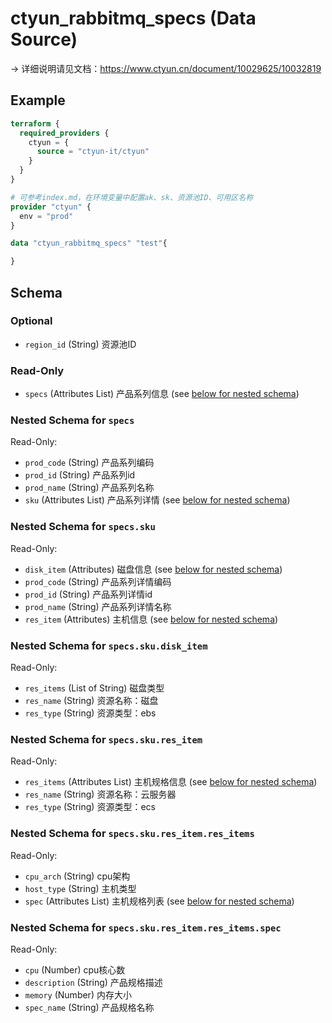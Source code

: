 # ctyun_rabbitmq_specs (Data Source)
-> 详细说明请见文档：https://www.ctyun.cn/document/10029625/10032819



## Example

```terraform
terraform {
  required_providers {
    ctyun = {
      source = "ctyun-it/ctyun"
    }
  }
}

# 可参考index.md，在环境变量中配置ak、sk、资源池ID、可用区名称
provider "ctyun" {
  env = "prod"
}

data "ctyun_rabbitmq_specs" "test"{

}
```

<!-- schema generated by tfplugindocs -->
## Schema

### Optional

- `region_id` (String) 资源池ID

### Read-Only

- `specs` (Attributes List) 产品系列信息 (see [below for nested schema](#nestedatt--specs))

<a id="nestedatt--specs"></a>
### Nested Schema for `specs`

Read-Only:

- `prod_code` (String) 产品系列编码
- `prod_id` (String) 产品系列id
- `prod_name` (String) 产品系列名称
- `sku` (Attributes List) 产品系列详情 (see [below for nested schema](#nestedatt--specs--sku))

<a id="nestedatt--specs--sku"></a>
### Nested Schema for `specs.sku`

Read-Only:

- `disk_item` (Attributes) 磁盘信息 (see [below for nested schema](#nestedatt--specs--sku--disk_item))
- `prod_code` (String) 产品系列详情编码
- `prod_id` (String) 产品系列详情id
- `prod_name` (String) 产品系列详情名称
- `res_item` (Attributes) 主机信息 (see [below for nested schema](#nestedatt--specs--sku--res_item))

<a id="nestedatt--specs--sku--disk_item"></a>
### Nested Schema for `specs.sku.disk_item`

Read-Only:

- `res_items` (List of String) 磁盘类型
- `res_name` (String) 资源名称：磁盘
- `res_type` (String) 资源类型：ebs


<a id="nestedatt--specs--sku--res_item"></a>
### Nested Schema for `specs.sku.res_item`

Read-Only:

- `res_items` (Attributes List) 主机规格信息 (see [below for nested schema](#nestedatt--specs--sku--res_item--res_items))
- `res_name` (String) 资源名称：云服务器
- `res_type` (String) 资源类型：ecs

<a id="nestedatt--specs--sku--res_item--res_items"></a>
### Nested Schema for `specs.sku.res_item.res_items`

Read-Only:

- `cpu_arch` (String) cpu架构
- `host_type` (String) 主机类型
- `spec` (Attributes List) 主机规格列表 (see [below for nested schema](#nestedatt--specs--sku--res_item--res_items--spec))

<a id="nestedatt--specs--sku--res_item--res_items--spec"></a>
### Nested Schema for `specs.sku.res_item.res_items.spec`

Read-Only:

- `cpu` (Number) cpu核心数
- `description` (String) 产品规格描述
- `memory` (Number) 内存大小
- `spec_name` (String) 产品规格名称